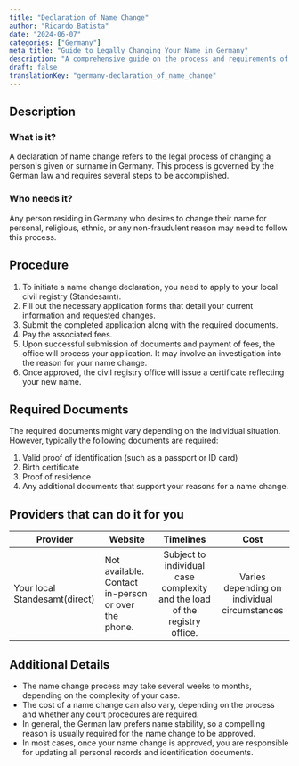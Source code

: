 ```yaml
---
title: "Declaration of Name Change"
author: "Ricardo Batista"
date: "2024-06-07"
categories: ["Germany"]
meta_title: "Guide to Legally Changing Your Name in Germany"
description: "A comprehensive guide on the process and requirements of legally changing your name in Germany."
draft: false
translationKey: "germany-declaration_of_name_change"
---
```


## Description
### What is it?
A declaration of name change refers to the legal process of changing a person's given or surname in Germany. This process is governed by the German law and requires several steps to be accomplished.

### Who needs it?
Any person residing in Germany who desires to change their name for personal, religious, ethnic, or any non-fraudulent reason may need to follow this process. 

## Procedure

1. To initiate a name change declaration, you need to apply to your local civil registry (Standesamt).
2. Fill out the necessary application forms that detail your current information and requested changes.
3. Submit the completed application along with the required documents. 
4. Pay the associated fees.
5. Upon successful submission of documents and payment of fees, the office will process your application. It may involve an investigation into the reason for your name change.
6. Once approved, the civil registry office will issue a certificate reflecting your new name.

## Required Documents

The required documents might vary depending on the individual situation. However, typically the following documents are required:

1. Valid proof of identification (such as a passport or ID card)
2. Birth certificate
3. Proof of residence 
4. Any additional documents that support your reasons for a name change. 

## Providers that can do it for you

| Provider        |     Website     |     Timelines    |       Cost      |
| --------------- | --------------- |  :-------------: | :-------------: |
| Your local Standesamt(direct)   |  Not available. Contact in-person or over the phone.    | Subject to individual case complexity and the load of the registry office. | Varies depending on individual circumstances |

## Additional Details
- The name change process may take several weeks to months, depending on the complexity of your case.
- The cost of a name change can also vary, depending on the process and whether any court procedures are required.
- In general, the German law prefers name stability, so a compelling reason is usually required for the name change to be approved.
- In most cases, once your name change is approved, you are responsible for updating all personal records and identification documents.